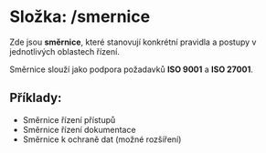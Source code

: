# Složka: /smernice

Zde jsou **směrnice**, které stanovují konkrétní pravidla a postupy v jednotlivých oblastech řízení.

Směrnice slouží jako podpora požadavků **ISO 9001** a **ISO 27001**.

## Příklady:
- Směrnice řízení přístupů
- Směrnice řízení dokumentace
- Směrnice k ochraně dat (možné rozšíření)
